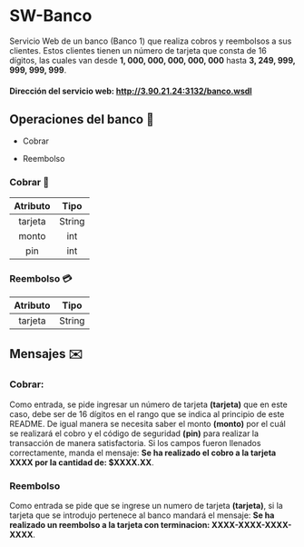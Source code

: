 # SW-Banco

Servicio Web de un banco (Banco 1) que realiza cobros y reembolsos a sus clientes. Estos clientes tienen un número de tarjeta que consta de 16 dígitos, las cuales van desde **1, 000, 000, 000, 000, 000** hasta **3, 249, 999, 999, 999, 999**. 

#### Dirección del servicio web: http://3.90.21.24:3132/banco.wsdl

## Operaciones del banco :bank:

- Cobrar 

- Reembolso 


### Cobrar :money_with_wings:

|Atributo  | Tipo    |
|:--------:|:-------:|
|tarjeta   |String   |
|monto     |int      |
|pin       |int      |

### Reembolso :credit_card:

|Atributo | Tipo   |
|:-------:|:------:|
|tarjeta  | String |

## Mensajes :envelope:

### Cobrar:

Como entrada, se pide ingresar un número de tarjeta **(tarjeta)** que en este caso, debe ser de 16 dígitos en el rango que se indica al principio de este README. De igual manera se necesita saber el monto **(monto)** por el cuál se realizará el cobro y el código de seguridad **(pin)** para realizar la transacción de manera satisfactoria. Si los campos fueron llenados correctamente, manda el mensaje: **Se ha realizado el cobro a la tarjeta XXXX por la cantidad de: $XXXX.XX**.

### Reembolso

Como entrada se pide que se ingrese un numero de tarjeta **(tarjeta)**, si la tarjeta que se introdujo pertenece al banco mandará el mensaje: **Se ha realizado un reembolso a la tarjeta con terminacion: XXXX-XXXX-XXXX-XXXX**.
